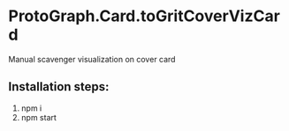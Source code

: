 # ProtoGraph.Card.toGritCoverVizCard

Manual scavenger visualization on cover card

## Installation steps:
1) npm i
2) npm start